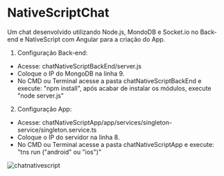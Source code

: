 # NativeScriptChat
Um chat desenvolvido utilizando Node.js, MondoDB e Socket.io no Back-end e NativeScript com Angular para a criação do App.

1. Configuração Back-end:
* Acesse:  chatNativeScriptBackEnd/server.js
* Coloque o IP do MongoDB na linha 9.
* No CMD ou Terminal acesse a pasta chatNativeScriptBackEnd e execute: "npm install", após acabar de instalar os módulos, execute "node server.js"

2. Configuração App:
* Acesse: chatNativeScriptApp/app/services/singleton-service/singleton.service.ts
* Coloque o IP do servidor na linha 8.
* No CMD ou Terminal acesse a pasta chatNativeScriptApp e execute: "tns run ("android"  ou "ios")"

![chatnativescript](https://user-images.githubusercontent.com/21286417/37011769-5cac4004-20d0-11e8-9609-2c0354dd0506.gif)
